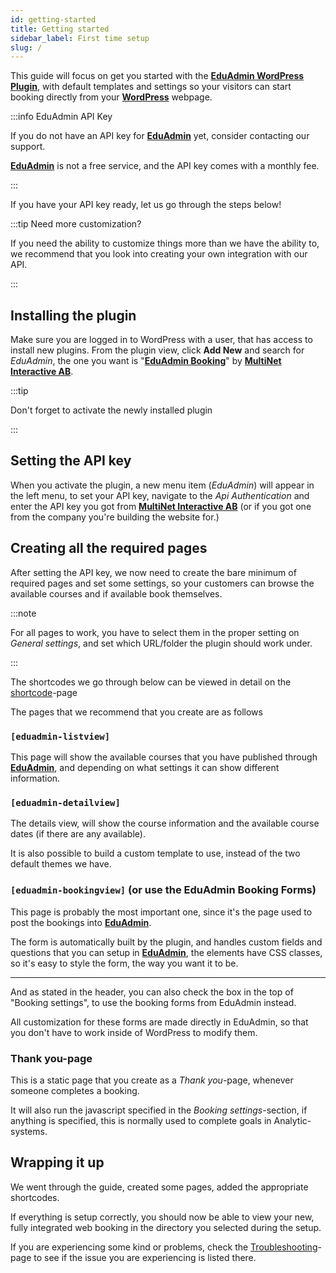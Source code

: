 ```yaml
---
id: getting-started
title: Getting started
sidebar_label: First time setup
slug: /
---
```

This guide will focus on get you started with the [**EduAdmin WordPress Plugin**](https://wordpress.org/plugins/eduadmin-booking/), with default templates and settings so your visitors can start booking directly from your [**WordPress**](https://www.wordpress.org) webpage.

:::info EduAdmin API Key

If you do not have an API key for [**EduAdmin**](https://www.eduadmin.se) yet, 
consider contacting our support.

[**EduAdmin**](https://www.eduadmin.se) is not a free service, 
and the API key comes with a monthly fee.

:::

If you have your API key ready, let us go through the steps below!

:::tip Need more customization?

If you need the ability to customize things more than we have the ability to, 
we recommend that you look into creating your own integration with our API.

:::

## Installing the plugin

Make sure you are logged in to WordPress with a user, that has access to install new plugins.
From the plugin view, click **Add New** and search for _EduAdmin_, the one you want is "[**EduAdmin Booking**](https://wordpress.org/plugins/eduadmin-booking/)" by [**MultiNet Interactive AB**](https://www.multinet.com).

:::tip

Don't forget to activate the newly installed plugin

:::

## Setting the API key

When you activate the plugin, a new menu item (_EduAdmin_) will appear in the left menu, 
to set your API key, navigate to the _Api Authentication_ and enter the API key you got from [**MultiNet Interactive AB**](https://www.multinet.com)
(or if you got one from the company you're building the website for.)

## Creating all the required pages

After setting the API key, we now need to create the bare minimum of required pages and set some settings,
so your customers can browse the available courses and if available book themselves.

:::note

For all pages to work, you have to select them in the proper setting on _General settings_,
and set which URL/folder the plugin should work under.

:::

The shortcodes we go through below can be viewed in detail on the [shortcode](shortcodes.md)-page

The pages that we recommend that you create are as follows

### `[eduadmin-listview]`

This page will show the available courses that you have published through [**EduAdmin**](https://www.eduadmin.se),
and depending on what settings it can show different information.

### `[eduadmin-detailview]`

The details view, will show the course information and the available course dates (if there are any available).

It is also possible to build a custom template to use, instead of the two default themes we have.

### `[eduadmin-bookingview]` (or use the EduAdmin Booking Forms)

This page is probably the most important one, since it's the page used to post the bookings into [**EduAdmin**](https://www.eduadmin.se).

The form is automatically built by the plugin, and handles custom fields and questions that you can setup in [**EduAdmin**](https://www.eduadmin.se),
the elements have CSS classes, so it's easy to style the form, the way you want it to be.

* * *

And as stated in the header, you can also check the box in the top of "Booking settings", to use the booking forms from EduAdmin instead.

All customization for these forms are made directly in EduAdmin, so that you don't have to work inside of WordPress to modify them.

### Thank you-page

This is a static page that you create as a _Thank you_-page, whenever someone completes a booking.

It will also run the javascript specified in the _Booking settings_-section, if anything is specified,
this is normally used to complete goals in Analytic-systems.

## Wrapping it up

We went through the guide, created some pages, added the appropriate shortcodes.

If everything is setup correctly, you should now be able to view your new, 
fully integrated web booking in the directory you selected during the setup.

If you are experiencing some kind  or problems, 
check the [Troubleshooting](troubleshooting.md)-page to see 
if the issue you are experiencing is listed there.
